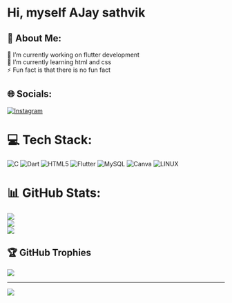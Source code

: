 # Hi, myself AJay sathvik

## 💫 About Me:
🔭 I’m currently working on flutter development<br>🌱 I’m currently learning html and css<br>⚡ Fun fact is that there is no fun fact


## 🌐 Socials:
[![Instagram](https://img.shields.io/badge/Instagram-%23E4405F.svg?logo=Instagram&logoColor=white)](https://instagram.com/ajay_25.3) 

# 💻 Tech Stack:
![C](https://img.shields.io/badge/c-%2300599C.svg?style=for-the-badge&logo=c&logoColor=white) ![Dart](https://img.shields.io/badge/dart-%230175C2.svg?style=for-the-badge&logo=dart&logoColor=white) ![HTML5](https://img.shields.io/badge/html5-%23E34F26.svg?style=for-the-badge&logo=html5&logoColor=white) ![Flutter](https://img.shields.io/badge/Flutter-%2302569B.svg?style=for-the-badge&logo=Flutter&logoColor=white) ![MySQL](https://img.shields.io/badge/mysql-%2300f.svg?style=for-the-badge&logo=mysql&logoColor=white) ![Canva](https://img.shields.io/badge/Canva-%2300C4CC.svg?style=for-the-badge&logo=Canva&logoColor=white) ![LINUX](https://img.shields.io/badge/Linux-FCC624?style=for-the-badge&logo=linux&logoColor=black)
# 📊 GitHub Stats:
![](https://github-readme-stats.vercel.app/api?username=ajaysathvik&theme=dark&hide_border=true&include_all_commits=true&count_private=true)<br/>
![](https://github-readme-streak-stats.herokuapp.com/?user=ajaysathvik&theme=dark&hide_border=true)<br/>
![](https://github-readme-stats.vercel.app/api/top-langs/?username=ajaysathvik&theme=dark&hide_border=true&include_all_commits=true&count_private=true&layout=compact)

## 🏆 GitHub Trophies
![](https://github-profile-trophy.vercel.app/?username=ajaysathvik&theme=radical&no-frame=true&no-bg=false&margin-w=4)

---
[![](https://visitcount.itsvg.in/api?id=ajaysathvik&icon=2&color=12)](https://visitcount.itsvg.in)

<!-- Proudly created with GPRM ( https://gprm.itsvg.in ) -->
